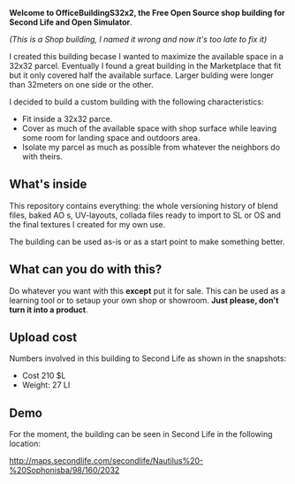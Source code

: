 **Welcome to OfficeBuildingS32x2, the Free Open Source shop building for Second Life and Open Simulator**.

*(This is a Shop building, I named it wrong and now it's too late to fix it)*

I created this building becase I wanted to maximize the available space in a 32x32 parcel.
Eventually I found a great building in the Marketplace that fit but it only covered half the available surface. Larger bulding were longer than 32meters on one side or the other.

I decided to build a custom building with the following characteristics:

  * Fit inside a 32x32 parce.
  * Cover as much of the available space with shop surface while leaving some room for landing space and outdoors area.
  * Isolate my parcel as much as possible from whatever the neighbors do with theirs.

## What's inside

This repository contains everything: the whole versioning history of blend files, baked AO s, UV-layouts, collada files ready to import to SL or OS and the final textures I created for my own use.

The building can be used as-is or as a start point to make something better.

## What can you do with this?

Do whatever you want with this **except** put it for sale. This can be used as a learning tool or to setaup your own shop or showroom. **Just please, don't turn it into a product**.

## Upload cost

Numbers involved in this building to Second Life as shown in the snapshots:

  * Cost 210 $L
  * Weight: 27 LI

## Demo

For the moment, the building can be seen in Second Life in the following location:

http://maps.secondlife.com/secondlife/Nautilus%20-%20Sophonisba/98/160/2032
